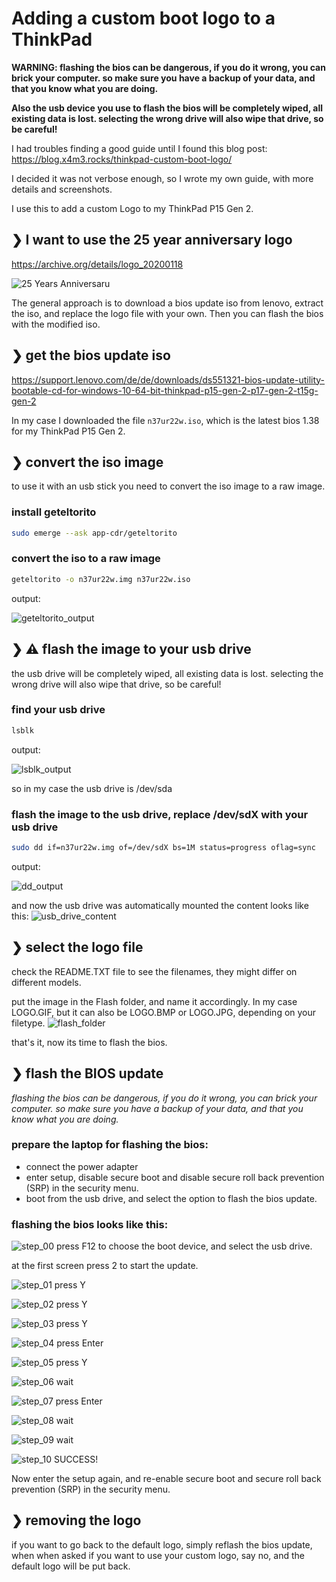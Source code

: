 # Adding a custom boot logo to a ThinkPad
**WARNING: flashing the bios can be dangerous, if you do it wrong, you can brick your computer. so make sure you have a backup of your data, and that you know what you are doing.**

**Also the usb device you use to flash the bios will be completely wiped, all existing data is lost. selecting the wrong drive will also wipe that drive, so be careful!**

I had troubles finding a good guide until I found this blog post:
https://blog.x4m3.rocks/thinkpad-custom-boot-logo/

I decided it was not verbose enough, so I wrote my own guide, with more details and screenshots.

I use this to add a custom Logo to my ThinkPad P15 Gen 2.

## ❯ I want to use the 25 year anniversary logo
https://archive.org/details/logo_20200118

![25 Years Anniversaru](./img/LOGO.GIF)


The general approach is to download a bios update iso from lenovo, extract the iso, and replace the logo file with your own. Then you can flash the bios with the modified iso.

## ❯ get the bios update iso
https://support.lenovo.com/de/de/downloads/ds551321-bios-update-utility-bootable-cd-for-windows-10-64-bit-thinkpad-p15-gen-2-p17-gen-2-t15g-gen-2

In my case I downloaded the file ```n37ur22w.iso```, which is the latest bios 1.38 for my ThinkPad P15 Gen 2.

## ❯ convert the iso image
to use it with an usb stick you need to convert the iso image to a raw image.

### install geteltorito
```bash
sudo emerge --ask app-cdr/geteltorito 
```

### convert the iso to a raw image

```bash
geteltorito -o n37ur22w.img n37ur22w.iso
```
output:

![geteltorito_output](./img/geteltorito.png)


## ❯ ⚠ flash the image to your usb drive
the usb drive will be completely wiped, all existing data is lost.
selecting the wrong drive will also wipe that drive, so be careful!

### find your usb drive
```bash
lsblk
```
output:

![lsblk_output](./img/lsblk.png)

so in my case the usb drive is /dev/sda

### flash the image to the usb drive, replace /dev/sdX with your usb drive
```bash
sudo dd if=n37ur22w.img of=/dev/sdX bs=1M status=progress oflag=sync
```
output:

![dd_output](./img/dd.png)

and now the usb drive was automatically mounted the content looks like this:
![usb_drive_content](./img/folders.png)


## ❯ select the logo file
check the README.TXT file to see the filenames, they might differ on different models.

put the image in the Flash folder, and name it accordingly. In my case LOGO.GIF, but it can also be LOGO.BMP or LOGO.JPG, depending on your filetype.
![flash_folder](./img/flash_folder.png)

that's it, now its time to flash the bios.

## ❯ flash the BIOS update
*flashing the bios can be dangerous, if you do it wrong, you can brick your computer. so make sure you have a backup of your data, and that you know what you are doing.*

### prepare the laptop for flashing the bios:
   - connect the power adapter
   - enter setup, disable secure boot and disable secure roll back prevention (SRP) in the security menu.
   - boot from the usb drive, and select the option to flash the bios update.

### flashing the bios looks like this:
![step_00](./img/bios_update_01.webp)
press F12 to choose the boot device, and select the usb drive.

at the first screen press 2 to start the update.

![step_01](./img/bios_update_02.webp)
press Y

![step_02](./img/bios_update_03.webp)
press Y

![step_03](./img/bios_update_04.webp)
press Y

![step_04](./img/bios_update_05.webp)
press Enter

![step_05](./img/bios_update_06.webp)
press Y

![step_06](./img/bios_update_07.webp)
wait

![step_07](./img/bios_update_08.webp)
press Enter

![step_08](./img/bios_update_09.webp)
wait

![step_09](./img/bios_update_10.webp)
wait

![step_10](./img/bios_update_11.webp)
SUCCESS!

Now enter the setup again, and re-enable secure boot and secure roll back prevention (SRP) in the security menu.

## ❯ removing the logo
if you want to go back to the default logo, simply reflash the bios update, when when asked if you want to use your custom logo, say no, and the default logo will be put back.

